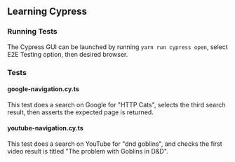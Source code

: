 ## Learning Cypress

### Running Tests
The Cypress GUI can be launched by running `yarn run cypress open`, select E2E Testing option, then desired browser.

### Tests
#### google-navigation.cy.ts
This test does a search on Google for "HTTP Cats", selects the third search result, then asserts the expected page is returned.

#### youtube-navigation.cy.ts
This test does a search on YouTube for "dnd goblins", and checks the first video result is titled "The problem with Goblins in D&D".